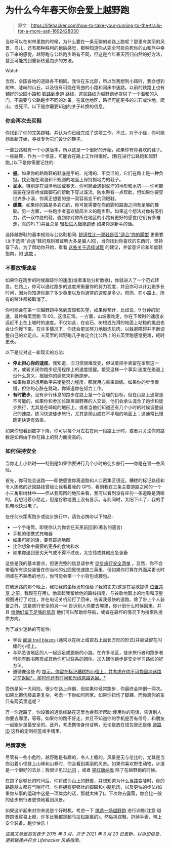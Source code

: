 # 为什么今年春天你会爱上越野跑

> 原文：<https://lifehacker.com/how-to-take-your-running-to-the-trails-for-a-more-sati-1692428030>

当你可以在树林里跑的时候，为什么要在一条无聊的老路上跑呢？那里有美丽的风景，鸟儿，还有那种胜利的跑后感觉，那种知道你从完全可能杀死你的山和熊中幸存下来的感觉。越野跑与公路跑步略有不同，但这是今年春天回归自然的好方法，甚至可能找到重新热爱跑步的方法。

Watch

当然，全国各地的道路各不相同。我住在东北部，所以当我想到小路时，我会想到树林、陡峭的山丘，以及很有可能在弯曲的小路和河床中迷路。以前的铁路上也有铺好的公园小路和 [铁路到步道](http://www.railstotrails.org/) 路线，这些路线为越野跑步提供了一个温和的入门，不需要与公路跑步不同的准备。在其他地区，路径可能更多的岩石或沙地，爬山，或死平。以下是你需要知道的关于转换的信息。

### **你会再次去买鞋**

你找到了你的完美跑鞋，并认为你已经完成了这项工作。不过，对于小径，你可能想重新开始，寻找专为它们设计的鞋子。

一些公路鞋有一个小道版本，所以这是一个很好的开始，如果你有你喜欢的鞋子。一些路鞋，作为一个惊喜，可能会在路上工作得很好。(我在进行公路跑和越野跑。)以下是你需要记住的:

*   **握**。如果你的路路鞋的鞋底是平的、光滑的、不灵活的，它们在路上是一种负担。找到能在潮湿和不规则的地面上保持抓地力的鞋子。
*   **泥水**。特别是在沼泽地区或春天，你可能会遇到泥泞的地形和水坑——你可能需要在没有桥或踏脚石的帮助下穿过溪流。防水鞋有一点帮助，但如果你要穿过许多小溪，你真正想要的是一双容易变干的网眼鞋。
*   **缓震**。如果你的路是多岩石的，你可能需要在你的脚和路面之间有足够的橡胶。另一方面，一些跑步者喜欢极简主义的跑步鞋。如果这个想法对你有吸引力，试一双中底的鞋，直到你对你所在地区的小路有更好的感觉(它们有多难走，真的吗？)并且总是 [轻松进入极简跑步](http://lifehacker.com/start-slowly-to-avoid-injuries-caused-by-running-barefo-5990627) 如果你是新手的话。

选择越野鞋的基本规则与公路鞋相同: [舒适性比一双鞋是否“适合”你的脚型](https://lifehacker.com/whats-the-difference-between-all-these-running-shoes-476458686) 更重要(关于选择“合适”鞋的规则被证明大多是骗人的)，当你找到你喜欢的东西时，坚持穿下去。为了帮助你开始，看看 [这些关于选择试鞋](http://running.competitor.com/2014/05/shoes-and-gear/choosing-a-trail-running-shoe-thats-right-for-you_51283) 的建议，并留意评论和年度鞋指南，如 [这款](https://www.fleetfeet.com/running-shoe-buyers-guide/best-trail) 。

### **不要放慢速度**

如果你在跑步的时候跟踪你的速度(或者事后分析数据)，你就进入了一个范式转变。在路上，你可以通过跑步的速度来衡量你的努力程度，并且你可以计划跑多长时间，因为你知道你跑了多少英里以及你通常的速度是多少。然而，在小路上，所有的赌注都被取消了。

你可能会在第一次越野跑中感到震惊和失望，如果你预计，比如说，9 分钟的配速，最终每英里跑 15:00。这很正常。一方面，山坡很难走，你在下坡时的速度永远赶不上在上坡时的速度。不仅如此，在岩石、树根或光滑的地面上站稳的挑战也会让你慢下来。在许多情况下，你还会更加努力地锻炼肌肉，以躲避障碍并不断调整自己的立足点。五英里的越野跑几乎肯定会比公路上的五英里跑感觉更难，耗时更长。

以下是应对这一新现实的方法:

*   **停止担心你的速度**。我知道，旧习惯很难改变，但试着把手表留在家里这一次，或者关闭你跑步应用程序上的速度提醒。接受这样一个事实:速度在跑道上没什么意义，根据你的感觉来判断跑步。
*   如果你真的想用数字来衡量努力程度，那就用心率来训练。如果你的步伐很慢，但你的心脏在跳动，你知道你在努力工作。
*   **有时散步**。没有步行休息的跑步在路上是一个合理的目标，但在山路上通常是不可能的。如果你和参加长距离越野赛的人交谈，他们会承认混合了跑步和徒步旅行，尤其是在崎岖的地形上，或者当他们知道还有几个小时的时候调整自己的速度。练习快速徒步旅行，尤其是爬山或在不平坦的地面上；这通常比慢跑更快更有效率。

如果你想看到数字下降，你可以每个月左右在同一段路上计时，或者只关注你的路数是如何由于你在路上的努力而提高的。

### **如何保持安全**

当你走上小路时——特别是如果你要进行几个小时的徒步旅行——你是在冒一些风险。

首先，你可能会迷路——即使感觉你离道路和人口密集区很近。糟糕的标记路径和令人困惑的迂回路线曾经让我看着我的 GPS，看到我在三条主要道路之间的一个小三角形树林中——但从我周围的地形来看，我可以看到没有任何一条道路是清晰的。我想沿着小路走，但是谷歌地图上没有显示。与此同时，太阳下山了，我的手机电池快没电了。

在任何长距离跑步或徒步旅行中，请务必携带以下物品:

*   一个手电筒，即使你认为你会在天黑前回家(著名的遗言)
*   手机的便携式充电器
*   如果可能的话，要有踪迹地图
*   比你想象中需要的更多的食物和水
*   如果你遇到恶劣天气或不得不过夜，太空毯或其他应急装备

这些是我的基本要点，但更完整的信息请参考 [徒步旅行安全清单](http://www.rei.com/learn/expert-advice/day-hiking-checklist.html) 。显然，你不会带着所有这些装备在你当地的公园里快速跑三英里，但如果你打算在外面呆更长时间或在不熟悉的地方，你可能会带一个小背包或腰包。

在我迷路的那个晚上，我把我的坐标发短信给了我的丈夫(这是在谷歌提供 [位置共享](https://lifehacker.com/how-to-share-your-location-in-whatsapp-and-other-apps-1819658511) 之前，我现在在用)。他拿起我留给他的路线指南，与谷歌地图上的地形和卫星视图进行了对比，并在电话关机前打了回来，告诉我最快的道路。除了带上个人装备之外，这是旅行安全的另一半:告诉别人你要去哪里，你计划什么时候回来，并且 [给他们留下足够的信息](http://hikesafe.com/index.php?page=leave-your-plans) 他们可以帮助你导航，或者在最坏的情况下为搜索队提供方向。

为了减少迷路的可能性:

*   学会 [阅读 trail blazes](http://howtowilderness.com/trail-signs/) (通常以在树上或岩石上画长方形的形式)并尝试留在闪耀的小径上。
*   与熟悉该地区的人一起远足或跑新的小路。在许多地区，徒步旅行者和跑步者可能有脸书网页或其他你可以联系的团体。加入团体跑步是安全学习路线的好方法。
*   遵循像这些 的 [提示，停留在标记糟糕的小径上，并考虑在你不可挽回地迷路之前返回*，那时你还有时间和光线原路返回。*](http://sectionhiker.com/navigating-with-erratic-trail-blazes/)

受伤是另一大风险。很少在路上绊倒，但如果你经常跑步，你最终会摔倒一两次。如果比擦伤膝盖更复杂，考虑一下你如何回家。如果你扭伤了脚踝，而你离你的车只有两英里远呢？

万一你迷路了，你设置的通信线路在这里也会有所帮助:使用你的电话，告诉别人你要去哪里，等等。如果你的路不好走，并且不知道你的手机是否有信号，和朋友一起跑步是最安全的。此外，考虑携带身份证明，无论是放在钱包里还是像 [道路 ID](http://www.roadid.com/) 这样的定制标签或手镯里。

### **尽情享受**

尽管有一些小危险，越野跑是有趣的，令人上瘾的。风景是无与伦比的，尤其是当你沿着小径登上山峰和山脊时，你会看到美丽的风景。如果你喜欢野生动物，步道是一个很好的去处；我很少见过[北闪](http://www.allaboutbirds.org/guide/northern_flicker/id) ，或者 [猩红唐纳雀](http://www.allaboutbirds.org/guide/scarlet_tanager/id) 除了在越野跑的时候。

在跑了足够长的时间后，你将成为山上的野兽，并想知道为什么当路变陡时，你的路跑朋友都在气喘吁吁。你将拥有更强壮的脚踝和小腿肌肉，以及更快的步法(如果你从事的运动中这是一项优势的话，那就太棒了)。下次你去露营，你会比一般的徒步旅行者更快地看到风景。

如果这听起来对你来说是个好时机，考虑一下 [挑选一场越野跑](http://www.mensjournal.com/adventure-races/trail-races-ultra-marathons) 进行训练(注意:越野跑很容易上瘾，许多比赛都是超马拉松距离的)。然后挑双鞋，扔掉手表，带上安全装备。跑步快乐！

*这篇文章最初发表于 2015 年 3 月，并于 2021 年 3 月 23 日更新，以添加信息、更新链接并符合 Lifehacker 风格指南。*